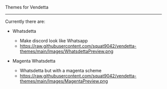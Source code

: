 Themes for Vendetta

---
Currently there are:
- Whatsdetta
    - Make discord look like Whatsapp
    - https://raw.githubusercontent.com/squat9042/vendetta-themes/main/Images/WhatsdettaPreview.png


- Magenta Whatsdetta
    - Whatsdetta but with a magenta scheme
    - https://raw.githubusercontent.com/squat9042/vendetta-themes/main/Images/MagentaPreview.png
